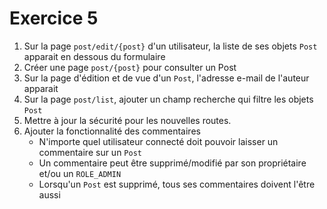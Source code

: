 # Exercice 5

1. Sur la page `post/edit/{post}` d'un utilisateur, la liste de ses objets `Post` apparait en dessous du formulaire
2. Créer une page `post/{post}` pour consulter un Post
3. Sur la page d'édition et de vue d'un `Post`, l'adresse e-mail de l'auteur apparait
4. Sur la page `post/list`, ajouter un champ recherche qui filtre les objets `Post`
5. Mettre à jour la sécurité pour les nouvelles routes.
6. Ajouter la fonctionnalité des commentaires
   - N'importe quel utilisateur connecté doit pouvoir laisser un commentaire sur un `Post`
   - Un commentaire peut être supprimé/modifié par son propriétaire et/ou un `ROLE_ADMIN`
   - Lorsqu'un `Post` est supprimé, tous ses commentaires doivent l'être aussi